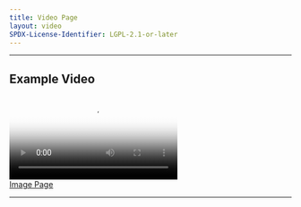 ```yaml
---
title: Video Page
layout: video
SPDX-License-Identifier: LGPL-2.1-or-later
---
```


---

## Example Video

<div class="container">
  <video id="my-video" class="video-js vjs-fluid vjs-layout-medium" poster="https://media.discordapp.net/attachments/1074079942792462478/1082014257161457774/20230306_025643.jpg" preload="auto" controls="controls" data-setup='{}'>
    <source src="https://media.discordapp.net/attachments/685908825051496569/1085364372819419186/perisai-jitu_moona-risu-kobo.mp4" type="video/mp4" />
  </video>
</div>

<a href="../image/" class="button" role="button">
  Image Page
</a>

---
